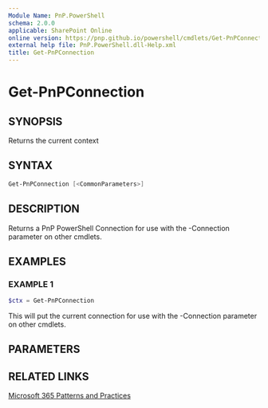 ```yaml
---
Module Name: PnP.PowerShell
schema: 2.0.0
applicable: SharePoint Online
online version: https://pnp.github.io/powershell/cmdlets/Get-PnPConnection.html
external help file: PnP.PowerShell.dll-Help.xml
title: Get-PnPConnection
---
```

  
# Get-PnPConnection

## SYNOPSIS
Returns the current context

## SYNTAX

```powershell
Get-PnPConnection [<CommonParameters>]
```

## DESCRIPTION
Returns a PnP PowerShell Connection for use with the -Connection parameter on other cmdlets.

## EXAMPLES

### EXAMPLE 1
```powershell
$ctx = Get-PnPConnection
```

This will put the current connection for use with the -Connection parameter on other cmdlets.

## PARAMETERS

## RELATED LINKS

[Microsoft 365 Patterns and Practices](https://aka.ms/m365pnp)


